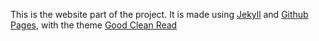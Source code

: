 This is the website part of the project. It is made using [Jekyll](https://jekyllrb.com/) and [Github Pages](https://pages.github.com/), with the theme [Good Clean Read](https://github.com/adueck/good-clean-read)
